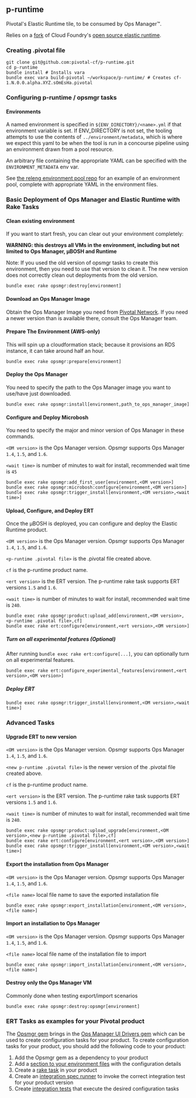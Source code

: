 ## p-runtime

Pivotal's Elastic Runtime tile, to be consumed by Ops Manager&trade;.

Relies on a [fork](https://github.com/pivotal-cf/pcf-release) of Cloud Foundry's [open source elastic runtime](https://github.com/cloudfoundry/cf-release).

### Creating .pivotal file

```
git clone git@github.com:pivotal-cf/p-runtime.git
cd p-runtime
bundle install # Installs vara
bundle exec vara build-pivotal ~/workspace/p-runtime/ # Creates cf-1.N.0.0.alpha.XYZ.sOmEsHa.pivotal
```

### Configuring p-runtime / opsmgr tasks

#### Environments
A named environment is specified in `${ENV_DIRECTORY}/<name>.yml` if that environment variable is set. If ENV_DIRECTORY is not set, the tooling attempts to use the contents of `../environment/metadata`, which is where we expect this yaml to be when the tool is run in a concourse pipeline using an environment drawn from a pool resource.

An arbitrary file containing the appropriate YAML can be specified with the `ENVIRONMENT_METADATA` env var.

See [the releng environment pool repo](https://github.com/pivotal-cf-experimental/releng-env-resource-pool) for an example of an environment pool, complete with appropriate YAML in the environment files.

### Basic Deployment of Ops Manager and Elastic Runtime with Rake Tasks

#### Clean existing environment
If you want to start fresh, you can clear out your environment completely:

**WARNING: this destroys all VMs in the environment, including but not limited to Ops Manager, µBOSH and Runtime**

Note: If you used the old version of opsmgr tasks to create this environment, then you need to use that version to clean it. The new version does not correctly clean out deployments from the old version.

```
bundle exec rake opsmgr:destroy[environment]
```

#### Download an Ops Manager Image
Obtain the Ops Manager Image you need from [Pivotal Network](https://network.pivotal.io). If you need a newer version than is available there, consult the Ops Manager team.

#### Prepare The Environment (AWS-only)
This will spin up a cloudformation stack; because it provisions an RDS instance, it can take around half an hour.

```
bundle exec rake opsmgr:prepare[environment]
```

#### Deploy the Ops Manager
You need to specify the path to the Ops Manager image you want to use/have just downloaded.

```
bundle exec rake opsmgr:install[environment,path_to_ops_manager_image]
```

#### Configure and Deploy Microbosh
You need to specify the major and minor version of Ops Manager in these commands.

`<OM version>` is the Ops Manager version. Opsmgr supports Ops Manager `1.4`, `1.5`, and `1.6`.

`<wait time>` is number of minutes to wait for install, recommended wait time is `45`

```
bundle exec rake opsmgr:add_first_user[environment,<OM version>]
bundle exec rake opsmgr:microbosh:configure[environment,<OM version>]
bundle exec rake opsmgr:trigger_install[environment,<OM version>,<wait time>]
```

#### Upload, Configure, and Deploy ERT
Once the µBOSH is deployed, you can configure and deploy the Elastic Runtime product.

`<OM version>` is the Ops Manager version. Opsmgr supports Ops Manager `1.4`, `1.5`, and `1.6`.

`<p-runtime .pivotal file>` is the .pivotal file created above.

`cf` is the p-runtime product name.

`<ert version>` is the ERT version. The p-runtime rake task supports ERT versions `1.5` and `1.6`.

`<wait time>` is number of minutes to wait for install, recommended wait time is `240`.

```
bundle exec rake opsmgr:product:upload_add[environment,<OM version>,<p-runtime .pivotal file>,cf]
bundle exec rake ert:configure[environment,<ert version>,<OM version>]
```

##### Turn on all experimental features (Optional)
After running `bundle exec rake ert:configure[...]`, you can optionally turn on all experimental features.

```
bundle exec rake ert:configure_experimental_features[environment,<ert version>,<OM version>]
```

##### Deploy ERT

```
bundle exec rake opsmgr:trigger_install[environment,<OM version>,<wait time>]
```

### Advanced Tasks

#### Upgrade ERT to new version
`<OM version>` is the Ops Manager version. Opsmgr supports Ops Manager `1.4`, `1.5`, and `1.6`.

`<new p-runtime .pivotal file>` is the newer version of the .pivotal file created above.

`cf` is the p-runtime product name.

`<ert version>` is the ERT version. The p-runtime rake task supports ERT versions `1.5` and `1.6`.

`<wait time>` is number of minutes to wait for install, recommended wait time is `240`.

```
bundle exec rake opsmgr:product:upload_upgrade[environment,<OM version>,<new p-runtime .pivotal file>,cf]
bundle exec rake ert:configure[environment,<ert version>,<OM version>]
bundle exec rake opsmgr:trigger_install[environment,<OM version>,<wait time>]
```

#### Export the installation from Ops Manager
`<OM version>` is the Ops Manager version. Opsmgr supports Ops Manager `1.4`, `1.5`, and `1.6`.

`<file name>` local file name to save the exported installation file

```
bundle exec rake opsmgr:export_installation[environment,<OM version>,<file name>]
```

#### Import an installation to Ops Manager
`<OM version>` is the Ops Manager version. Opsmgr supports Ops Manager `1.4`, `1.5`, and `1.6`.

`<file name>` local file name of the installation file to import

```
bundle exec rake opsmgr:import_installation[environment,<OM version>,<file name>]
```

#### Destroy only the Ops Manager VM

Commonly done when testing export/import scenarios

```
bundle exec rake opsmgr:destroy:opsmgr[environment]
```

### ERT Tasks as examples for your Pivotal product

The [Opsmgr gem](https://github.com/pivotal-cf/opsmgr) brings in the [Ops Manager UI Drivers gem](https://github.com/pivotal-cf-experimental/ops_manager_ui_drivers) which can be used to create configuration tasks for your product. To create configuration tasks for your product, you should add the following code to your product:

1. Add the Opsmgr gem as a dependency to your product
1. Add a [section to your environment files](https://github.com/pivotal-cf/p-runtime/blob/master/config/environments/skunk.yml#L61-L75) with the configuration details
1. Create a [rake task](https://github.com/pivotal-cf/p-runtime/blob/master/lib/tasks/ert.rake) in your product
1. Create an [integration spec runner](https://github.com/pivotal-cf/p-runtime/blob/master/lib/tools/integration_spec_runner.rb) to invoke the correct integration test for your product version
1. Create [integration tests](https://github.com/pivotal-cf/p-runtime/tree/master/integration) that execute the desired configuration tasks
